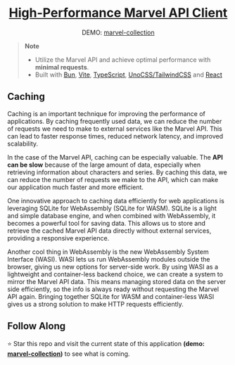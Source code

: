 <div align='center'>

  # **[High-Performance Marvel API Client]()**
  DEMO: [marvel-collection](https://marvelcollection.pages.dev/)

</div>

> **Note**
> * Utilize the Marvel API and achieve optimal performance with **minimal requests**.
> * Built with [Bun](https://bun.sh/), [Vite](https://vitejs.dev/), [TypeScript](https://www.typescriptlang.org/), [UnoCSS/TailwindCSS](https://unocss.dev/) and [React](https://react.dev/)

## **Caching**

Caching is an important technique for improving the performance of applications. By caching frequently used data, we can reduce the number of requests we need to make to external services like the Marvel API. This can lead to faster response times, reduced network latency, and improved scalability.

In the case of the Marvel API, caching can be especially valuable. The **API can be slow** because of the large amount of data, especially when retrieving information about characters and series. By caching this data, we can reduce the number of requests we make to the API, which can make our application much faster and more efficient.

One innovative approach to caching data efficiently for web applications is leveraging SQLite for WebAssembly (SQLite for WASM). SQLite is a light and simple database engine, and when combined with WebAssembly, it becomes a powerful tool for saving data. This allows us to store and retrieve the cached Marvel API data directly without external services, providing a responsive experience.

Another cool thing in WebAssembly is the new WebAssembly System Interface (WASI). WASI lets us run WebAssembly modules outside the browser, giving us new options for server-side work. By using WASI as a lightweight and container-less backend choice, we can create a system to mirror the Marvel API data. This means managing stored data on the server side efficiently, so the info is always ready without requesting the Marvel API again. Bringing together SQLite for WASM and container-less WASI gives us a strong solution to make HTTP requests efficiently.

## **Follow Along**

⭐ Star this repo and visit the current state of this application **(demo: [marvel-collection](https://marvelcollection.pages.dev/))** to see what is coming.
